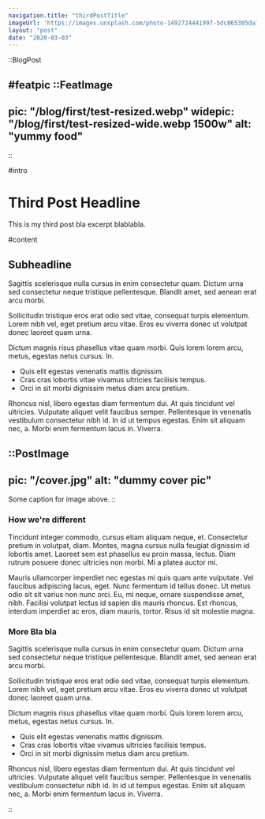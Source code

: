 ```yaml
---
navigation.title: "thirdPostTitle"
imageUrl: 'https://images.unsplash.com/photo-1492724441997-5dc865305da7?ixlib=rb-1.2.1&ixid=eyJhcHBfaWQiOjEyMDd9&auto=format&fit=crop&w=1679&q=80'
layout: "post"
date: "2020-03-03"
---
```

::BlogPost

#featpic
::FeatImage
---
pic: "/blog/first/test-resized.webp"
widepic: "/blog/first/test-resized-wide.webp 1500w"
alt: "yummy food"
---
::

#intro
# Third Post Headline

This is my third post bla excerpt blablabla.

#content
## Subheadline

Sagittis scelerisque nulla cursus in enim consectetur quam. Dictum
urna sed consectetur neque tristique pellentesque. Blandit amet,
sed aenean erat arcu morbi.

Sollicitudin tristique eros erat odio sed vitae, consequat
turpis elementum. Lorem nibh vel, eget pretium arcu vitae. Eros
eu viverra donec ut volutpat donec laoreet quam urna.

Dictum magnis risus phasellus vitae quam morbi. Quis lorem lorem
arcu, metus, egestas netus cursus. In.

- Quis elit egestas venenatis mattis dignissim.
- Cras cras lobortis vitae vivamus ultricies facilisis tempus.
- Orci in sit morbi dignissim metus diam arcu pretium.

Rhoncus nisl, libero egestas diam fermentum dui. At quis
tincidunt vel ultricies. Vulputate aliquet velit faucibus
semper. Pellentesque in venenatis vestibulum consectetur nibh
id. In id ut tempus egestas. Enim sit aliquam nec, a. Morbi enim
fermentum lacus in. Viverra.

::PostImage
---
pic: "/cover.jpg"
alt: "dummy cover pic"
---
Some caption for image above.
::

### How we're different
Tincidunt integer commodo, cursus etiam aliquam neque, et.
Consectetur pretium in volutpat, diam. Montes, magna cursus
nulla feugiat dignissim id lobortis amet. Laoreet sem est
phasellus eu proin massa, lectus. Diam rutrum posuere donec
ultricies non morbi. Mi a platea auctor mi.

Mauris ullamcorper imperdiet nec egestas mi quis quam ante
vulputate. Vel faucibus adipiscing lacus, eget. Nunc fermentum
id tellus donec. Ut metus odio sit sit varius non nunc orci. Eu,
mi neque, ornare suspendisse amet, nibh. Facilisi volutpat
lectus id sapien dis mauris rhoncus. Est rhoncus, interdum
imperdiet ac eros, diam mauris, tortor. Risus id sit molestie
magna.

### More Bla bla

Sagittis scelerisque nulla cursus in enim consectetur quam. Dictum
urna sed consectetur neque tristique pellentesque. Blandit amet,
sed aenean erat arcu morbi.

Sollicitudin tristique eros erat odio sed vitae, consequat
turpis elementum. Lorem nibh vel, eget pretium arcu vitae. Eros
eu viverra donec ut volutpat donec laoreet quam urna.

Dictum magnis risus phasellus vitae quam morbi. Quis lorem lorem
arcu, metus, egestas netus cursus. In.

- Quis elit egestas venenatis mattis dignissim.
- Cras cras lobortis vitae vivamus ultricies facilisis tempus.
- Orci in sit morbi dignissim metus diam arcu pretium.

Rhoncus nisl, libero egestas diam fermentum dui. At quis
tincidunt vel ultricies. Vulputate aliquet velit faucibus
semper. Pellentesque in venenatis vestibulum consectetur nibh
id. In id ut tempus egestas. Enim sit aliquam nec, a. Morbi enim
fermentum lacus in. Viverra.

::
